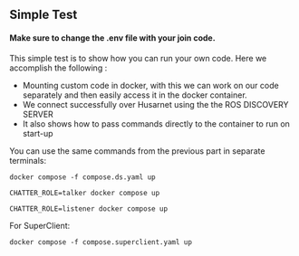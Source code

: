 ## Simple Test

#### Make sure to change the .env file with your join code.

This simple test is to show how you can run your own code.
Here we accomplish the following :
- Mounting custom code in docker, with this we can work on our code separately and then easily access it in the docker container.
- We connect successfully over Husarnet using the the ROS DISCOVERY SERVER
- It also shows how to pass commands directly to the container to run on start-up

You can use the same commands from the previous part in separate terminals:

```
docker compose -f compose.ds.yaml up
```

```
CHATTER_ROLE=talker docker compose up
```

```
CHATTER_ROLE=listener docker compose up
```

For SuperClient:
```
docker compose -f compose.superclient.yaml up
```